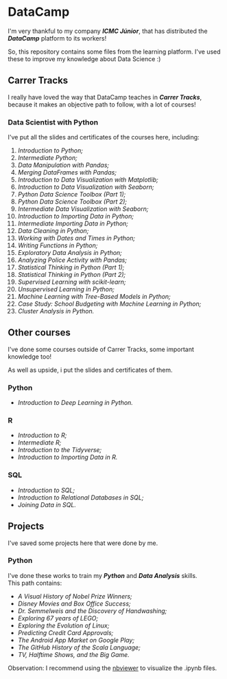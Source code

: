 # DataCamp
I'm very thankful to my company __*ICMC Júnior*__, that has distributed the __*DataCamp*__ platform to its workers!

So, this repository contains some files from the learning platform. I've used these to improve my knowledge about Data Science :) 

## Carrer Tracks
I really have loved the way that DataCamp teaches in __*Carrer Tracks*__, because it makes an objective path to follow, with a lot of courses!

### Data Scientist with Python
I've put all the slides and certificates of the courses here, including:
01. *Introduction to Python;*
02. *Intermediate Python;*
03. *Data Manipulation with Pandas;*
04. *Merging DataFrames with Pandas;*
05. *Introduction to Data Visualization with Matplotlib;*
06. *Introduction to Data Visualization with Seaborn;*
07. *Python Data Science Toolbox (Part 1);*
08. *Python Data Science Toolbox (Part 2);*
09. *Intermediate Data Visualization with Seaborn;*
10. *Introduction to Importing Data in Python;*
11. *Intermediate Importing Data in Python;*
12. *Data Cleaning in Python;*
13. *Working with Dates and Times in Python;*
14. *Writing Functions in Python;*
15. *Exploratory Data Analysis in Python;*
16. *Analyzing Police Activity with Pandas;*
17. *Statistical Thinking in Python (Part 1);*
18. *Statistical Thinking in Python (Part 2);*
19. *Supervised Learning with scikit-learn;*
20. *Unsupervised Learning in Python;*
21. *Machine Learning with Tree-Based Models in Python;*
22. *Case Study: School Budgeting with Machine Learning in Python;*
23. *Cluster Analysis in Python.*

## Other courses
I've done some courses outside of Carrer Tracks, some important knowledge too!

As well as upside, i put the slides and certificates of them.

### Python
* *Introduction to Deep Learning in Python.*

### R
* *Introduction to R;*
* *Intermediate R;*
* *Introduction to the Tidyverse;*
* *Introduction to Importing Data in R.*

### SQL
* *Introduction to SQL;*
* *Introduction to Relational Databases in SQL;*
* *Joining Data in SQL.*

## Projects
I've saved some projects here that were done by me. 

### Python
I've done these works to train my __*Python*__ and __*Data Analysis*__ skills. \
This path contains:
* *A Visual History of Nobel Prize Winners;*
* *Disney Movies and Box Office Success;*
* *Dr. Semmelweis and the Discovery of Handwashing;*
* *Exploring 67 years of LEGO;*
* *Exploring the Evolution of Linux;*
* *Predicting Credit Card Approvals;*
* *The Android App Market on Google Play;*
* *The GitHub History of the Scala Language;*
* *TV, Halftime Shows, and the Big Game.*

Observation: I recommend using the [nbviewer](https://nbviewer.jupyter.org/) to visualize the .ipynb files.
